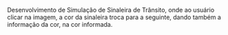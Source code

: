 Desenvolvimento de Simulação de Sinaleira de Trânsito, onde ao usuário clicar na imagem, a cor da sinaleira troca para a seguinte, dando também a informação da cor, na cor informada.